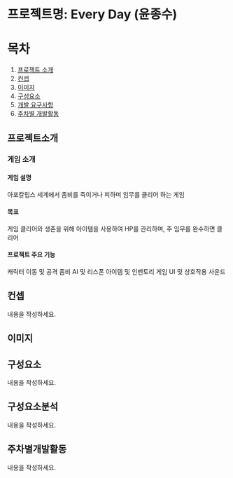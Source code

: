 # 프로젝트명: Every Day (윤종수)

# 목차
1. [프로젝트 소개](#프로젝트소개)
2. [컨셉](#컨셉)
3. [이미지](#이미지)
4. [구성요소](#구성요소)
5. [개발 요구사항](#구성요소분석)
6. [주차별 개발활동](#주차별개발활동)

## 프로젝트소개
### 게임 소개
#### 게임 설명
아포칼립스 세계에서 좀비를 죽이거나 피하며 임무를 클리어 하는 게임

#### 목표
게임 클리어와 생존을 위해 아이템을 사용하여 HP를 관리하며, 주 임무를 완수하면 클리어

#### 프로젝트 주요 기능
캐릭터 이동 및 공격
좀비 AI 및 리스폰
아이템 및 인벤토리
게임 UI 및 상호작용
사운드

## 컨셉
내용을 작성하세요.

## 이미지

## 구성요소
내용을 작성하세요.

## 구성요소분석
내용을 작성하세요.

## 주차별개발활동
내용을 작성하세요.
